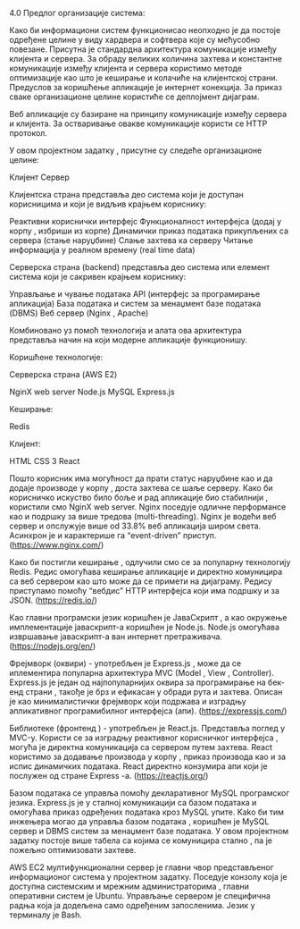 4.0 Предлог организације система:



Како би информациони систем функционисао неопходно је да постоје одређене целине у виду хардвера и софтвера које су мећусобно повезане. Присутна је стандардна архитектура комуникације између клијента и сервера. За обраду великих количина захтева и константне комуникације између клијента и сервера користимо методе оптимизације као што је кеширање и колачиће на клијентској страни. Предуслов за коришћење апликације је интернет конекција. За приказ сваке организационe целине користиће се деплојмент дијаграм.

Веб апликације су базиране на принципу комуникације између  сервера и клијента.
За остваривање овакве комуникације користи се HTTP протокол. 

У овом пројектном задатку , присутне су следеће организационе целине:

Клијент 
Сервер


Клијентска страна представља део система који је доступан корисницима и који је видљив крајњем кориснику:

Реактивни кориснички интерфејс
Функционалност интерфејса (додај у корпу , избриши из корпе)
Динамички приказ података прикупљених са сервера (стање наруџбине)
Слање захтева ка серверу
Читање информација у реалном времену (real time data)









Серверска страна (backend) представља део система или елемент система који је сакривен крајњем кориснику:

Управљање и чување података
API (интерфејс за програмирање апликација)
База података и систем за менаџмент базе података (DBMS)
Веб сервер (Nginx , Apache)


Комбиновано уз помоћ технологија и алата ова архитектура представља начин на који модерне апликације функционишу.


Коришћене технологије:

Серверска страна (AWS E2)

NginX web server
Node.js
MySQL
Express.js

Кеширање:

Redis

Клијент:

HTML
CSS 3
React


Пошто корисник има могућност да прати статус наруџбине као и да додаје производе у корпу , доста захтева се шаље серверу. Како би корисничко искуство било боље и рад апликације био стабилнији , користили смо NginX web server. Nginx поседује одличне перформансе као и подршку за више тредова (multi-threading). Nginx је водећи веб сервер и опслужује више od 33.8% веб апликација широм света. Асинхрон је и карактерише га “event-driven” приступ.
(https://www.nginx.com/)

Како би постигли кеширање , одлучили смо се за популарну технологију Redis.
Редис омогућава кеширање апликације и директно комуницира са веб сервером као што може да се примети на дијаграму. Редису приступамо помоћу “вебдис” HTTP интерфејса који има подршку и за ЈSON. 
(https://redis.io/)

Као главни програмски језик коришћен је ЈаваСкрипт , а као окружење имплементације јаваскрипт-а коришћен је Node.js. Node.js омогућава извршавање јаваскрипт-а ван интернет претраживача. (https://nodejs.org/en/)


Фрејмворк (оквири) - употребљен је Еxpress.js , може да се иплементира популарна архитектура MVC (Model , View , Controller). Еxpress.js је један од најпопуларнијих оквира за програмирање на бек-енд страни , такође је брз и ефикасан у обради рута и захтева. Описан је као минималистички фрејмворк који подржава и изградњу апликативног програмибилног интерфејса (апи).
(https://expressjs.com/)

Библиотеке (фронтенд ) - употребљен је React.js. Представља поглед у MVC-у. Користи се за изградњу реактивног корисничког интерфејса , могућа је директна комуникација са сервером путем захтева. React користимо за додавање производа у корпу , приказ производа као и за испис динамичких података. React директно конзумира апи који је послужен од стране Express -а. (https://reactjs.org/)


Базом података се управља помоћу декларативног MySQL програмског језика. Express.js је у сталној комуникацији са базом података и омогућава приказ одређених података кроз MySQL упите. Kako би тим инжењера могао да управља базом података , коришћен је МySQL сервер и DBMS систем за менаџмент базе података. У овом пројектном задатку постоје више табела са којима се комуницира стално , па је пожељно оптимизовати захтеве.

AWS EC2 мултифункционални сервер је главни чвор представљеног информационог система у пројектном задатку. Поседује конзолу која је доступна системским и мрежним администраторима , главни оперативни систем је Ubuntu. Управљање сервером је специфична радња која ја додељена само одређеним запосленима. Језик у терминалу је Bash. 
